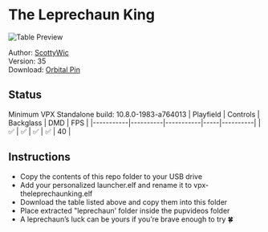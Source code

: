 # The Leprechaun King

![Table Preview](https://orbitalpin.com/wp-content/uploads/2019/07/lepking-1038x1298-768x960.jpg)

Author: [ScottyWic](https://orbitalpin.com/)  
Version: 35  
Download: [Orbital Pin](https://orbitalpin.com/downloads/)

## Status 

Minimum VPX Standalone build: 10.8.0-1983-a764013
| Playfield | Controls | Backglass | DMD | FPS | 
|-----------|----------|-----------|-----|----------|
| :white_check_mark: | :white_check_mark: | :white_check_mark: | :white_check_mark: | 40 |

## Instructions

- Copy the contents of this repo folder to your USB drive
- Add your personalized launcher.elf and rename it to vpx-theleprechaunking.elf
- Download the table listed above and copy them into this folder
- Place extracted "leprechaun' folder inside the pupvideos folder
- A leprechaun’s luck can be yours if you’re brave enough to try 🍀
